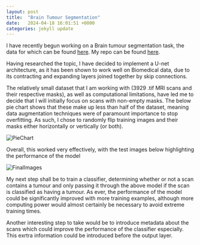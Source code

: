 ```yaml
---
layout: post
title:  "Brain Tumour Segmentation"
date:   2024-04-18 16:01:51 +0000       
categories: jekyll update
---
```

I have recently begun working on a Brain tumour segmentation task, the data for which can be found [here](https://www.kaggle.com/datasets/mateuszbuda/lgg-mri-segmentation). My repo can be found [here](https://github.com/bencecsiba/Brain-Tumour-Segmentation).

Having researched the topic, I have decided to implement a U-net architecture, as it has been shown to work well on Biomedical data, due to its contracting and expanding layers joined together by skip connections. 

The relatively small dataset that I am working with (3929 .tif MRI scans and their respective masks), as well as computational limitations, have led me to decide that I will initially focus on scans with non-empty masks. The below pie chart shows that these make up less than half of the dataset, meaning data augmentation techniques were of paramount importance to stop overfitting. As such, I chose to randomly flip training images and their masks either horizontally or vertically (or both).

![PieChart](/assets/ScanDist.png)

Overall, this worked very effectively, with the test images below highlighting the performance of the model

![FinalImages](/assets/FinalImages.png)

My next step shall be to train a classifier, determining whether or not a scan contains a tumour and only passing it through the above model if the scan is classified as having a tumour. As ever, the performance of the model could be significantly improved with more training examples, although more computing power would almost certainly be necessary to avoid extreme training times. 

Another interesting step to take would be to introduce metadata about the scans which could improve the performance of the classifier especially. This exrtra information could be introduced before the output layer.

